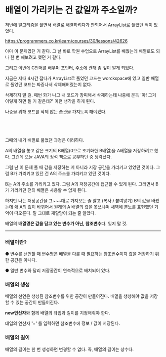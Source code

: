 배열이 가리키는 건 값일까 주소일까?
=================================
저번에 알고리즘을 풀면서 배열로 해결하려다가 안되어서 ArrayList로 풀었던 적이 있었다.



https://programmers.co.kr/learn/courses/30/lessons/42626



아마 이 문제였던 거 같다. 그 날 바로 학원 수업으로 ArrayList를 배웠는데 배열로도 되나 한 번 해보려고 했던 거 같다.

그리고 이번에 C언어를 배우며 포인터, 주소에 관해 좀 깊이 알게 되었다.

지금은 저때 4시간 잡다가 ArrayList로 풀었던 코드는 worckspace에 있고 일반 배열로 풀었던 코드는 짜증나서 삭제해버렸는지 없다.

삭제하지 말 걸. 매번 화가 나고 내 코드가 창피해서 삭제하는데 나중에 문득 '아! 그거 이렇게 하면 될 거 같은데?' 이런 생각을 하게 된다. 

나중을 위해 코드를 삭제 않는 습관을 가지도록 해야겠다.

​
----------------------------------------------

그때의 내가 배열로 풀었던 과정은 이러하다.



A의 배열을 놓고 같은 크기의 B배열(0으로 초기화한 B배열)을 A배열을 저장하려고 했다. 그런데 오늘 JAVA의 정석 책으로 공부하던 중 생각났다. 

그럼 난 이 문제 풀 때 값을 저장하는 게 아니라 저장 공간을 가리키고 있었던 것이다. 그럼 B가 가리키고 있던 건 A의 주소를 가리키고 있던 것이다. 

B는 A의 주소를 가리키고 있다. 그럼 A의 저장공간에 접근할 수 있게 된다. 그러면서 B가 가리키던 전의 배열은 사용할 수 없게 된다. 

하지만 나는 저장공간을 그~~~대로 가져오는 줄 알고 (복사 / 붙여넣기) B의 값을 바꿨는데 왜 A의 값이 바뀌어서 원래의 A 배열의 값을 못쓰냐며 새벽에 분노를 표현했던 기억이 떠오른다. 말 그대로 재할당이 되는 줄 알았다.

배열의 **배열명은 값을 담고 있는 변수가 아닌, 참조변수**다. 잊지 말 것.



---------------------------------------------------------------------------------------

### 배열이란?



● 변수를 선언할 때 변수명은 배열을 다룰 때 필요하는 참조변수이지 값을 저장하기 위한 공간은 아니다.



● 일반 변수와 달리 저장공간이 연속적으로 배치되어 있다.



### 배열의 생성



배열의 선언은 생성된 참조변수를 위한 공간이 만들어진다. 배열을 생성해야 값을 저장할 수 있는 공간이 만들어진다.



**new연산자**와 함께 배열의 타입과 길이를 지정해줘야 한다.



대입의 연산자 '=' 를 입력하면 참조변수에 정보 /  값이 저장된다.



### 배열의 길이



배열의 길이는 한 번 생성하면 변경할 수 없다. 즉, 배열의 길이는 상수다.